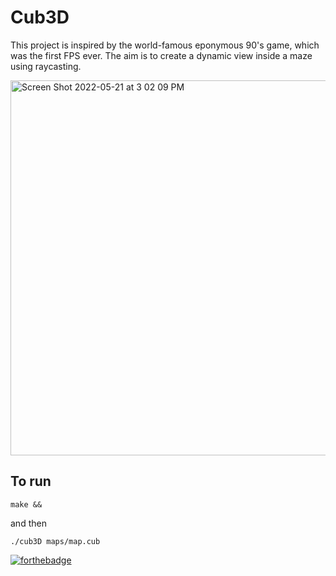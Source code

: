 # Cub3D

This project is inspired by the world-famous eponymous 90's game, which was the first FPS ever. The aim is to create a dynamic view inside a maze using raycasting.

<img width="600" alt="Screen Shot 2022-05-21 at 3 02 09 PM" src="https://user-images.githubusercontent.com/105823790/169653063-fd878958-df57-4bb5-9fb4-148fbe29bd04.png">

## To run

```
make && 
```
and then
```
./cub3D maps/map.cub
```


[![forthebadge](https://forthebadge.com/images/badges/made-with-c.svg)](https://forthebadge.com)


